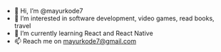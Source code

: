 - 👋 Hi, I’m @mayurkode7
- 👀 I’m interested in software development, video games, read books, travel
- 🌱 I’m currently learning React and React Native
- 📫 Reach me on mayurkode7@gmail.com

<!---
mayurkode7/mayurkode7 is a ✨ special ✨ repository because its `README.md` (this file) appears on your GitHub profile.
You can click the Preview link to take a look at your changes.
--->
